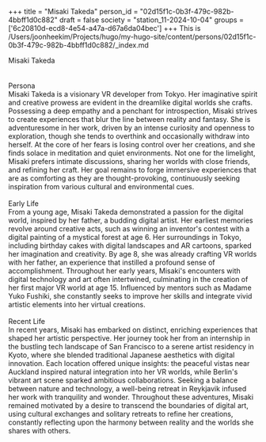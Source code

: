 +++
title = "Misaki Takeda"
person_id = "02d15f1c-0b3f-479c-982b-4bbff1d0c882"
draft = false
society = "station_11-2024-10-04"
groups = ['6c20810d-ecd8-4e54-a47a-d67a6da04bec']
+++
This is /Users/joonheekim/Projects/hugo/my-hugo-site/content/persons/02d15f1c-0b3f-479c-982b-4bbff1d0c882/_index.md

<div class="h1_right">Misaki Takeda</div><br>
<br>
<div class="h2">Persona</div><div class="plain">Misaki Takeda is a visionary VR developer from Tokyo. Her imaginative spirit and creative prowess are evident in the dreamlike digital worlds she crafts. Possessing a deep empathy and a penchant for introspection, Misaki strives to create experiences that blur the line between reality and fantasy. She is adventuresome in her work, driven by an intense curiosity and openness to exploration, though she tends to overthink and occasionally withdraw into herself. At the core of her fears is losing control over her creations, and she finds solace in meditation and quiet environments. Not one for the limelight, Misaki prefers intimate discussions, sharing her worlds with close friends, and refining her craft. Her goal remains to forge immersive experiences that are as comforting as they are thought-provoking, continuously seeking inspiration from various cultural and environmental cues.</div><br>
<div class="h2">Early Life</div><div class="plain">From a young age, Misaki Takeda demonstrated a passion for the digital world, inspired by her father, a budding digital artist. Her earliest memories revolve around creative acts, such as winning an inventor's contest with a digital painting of a mystical forest at age 6. Her surroundings in Tokyo, including birthday cakes with digital landscapes and AR cartoons, sparked her imagination and creativity. By age 8, she was already crafting VR worlds with her father, an experience that instilled a profound sense of accomplishment. Throughout her early years, Misaki's encounters with digital technology and art often intertwined, culminating in the creation of her first major VR world at age 15. Influenced by mentors such as Madame Yuko Fushiki, she constantly seeks to improve her skills and integrate vivid artistic elements into her virtual creations.</div><br>
<div class="h2">Recent Life</div><div class="plain">In recent years, Misaki has embarked on distinct, enriching experiences that shaped her artistic perspective. Her journey took her from an internship in the bustling tech landscape of San Francisco to a serene artist residency in Kyoto, where she blended traditional Japanese aesthetics with digital innovation. Each location offered unique insights: the peaceful vistas near Auckland inspired natural integration into her VR worlds, while Berlin's vibrant art scene sparked ambitious collaborations. Seeking a balance between nature and technology, a well-being retreat in Reykjavik infused her work with tranquility and wonder. Throughout these adventures, Misaki remained motivated by a desire to transcend the boundaries of digital art, using cultural exchanges and solitary retreats to refine her creations, constantly reflecting upon the harmony between reality and the worlds she shares with others.</div><br>
